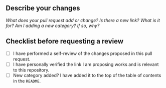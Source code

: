 ## Describe your changes

*What does your pull request add or change? Is there a new link? What is it for? Am I adding a new category? If so, why?*

## Checklist before requesting a review
- [ ] I have performed a self-review of the changes proposed in this pull request.
- [ ] I have personally verified the link I am proposing works and is relevant to this repository.
- [ ] New category added? I have added it to the top of the table of contents in the `README`.
